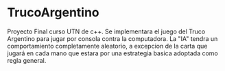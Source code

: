 # TrucoArgentino
Proyecto Final curso UTN de c++. Se implementara el juego del Truco Argentino para jugar por consola contra la computadora.
La "IA" tendra un comportamiento completamente aleatorio, a excepcion de la carta que jugará en cada mano que estara por una estrategia basica adoptada como regla general.
